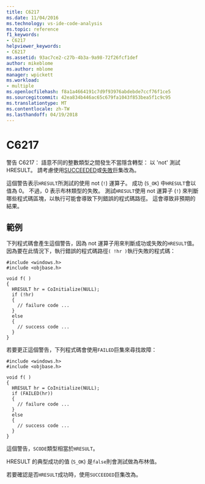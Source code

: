 ```yaml
---
title: C6217
ms.date: 11/04/2016
ms.technology: vs-ide-code-analysis
ms.topic: reference
f1_keywords:
- C6217
helpviewer_keywords:
- C6217
ms.assetid: 93ac7ce2-c27b-4b3a-9a98-72f26fcf1def
author: mikeblome
ms.author: mblome
manager: wpickett
ms.workload:
- multiple
ms.openlocfilehash: f8a1a4664191c7d9f93976abdebde7ccf76f1ce5
ms.sourcegitcommit: 42ea834b446ac65c679fa1043f853bea5f1c9c95
ms.translationtype: MT
ms.contentlocale: zh-TW
ms.lasthandoff: 04/19/2018
---
```

# <a name="c6217"></a>C6217
警告 C6217： 語意不同的整數類型之間發生不當隱含轉型： 以 'not' 測試 HRESULT。 請考慮使用[SUCCEEDED](http://go.microsoft.com/fwlink/?LinkId=92738)或[失敗](ms-help://MS.VSCC.2003/MS.MSDNQTR.2003FEB.1033/com/htm/error_899v.htm)巨集改為。

 這個警告表示`HRESULT`所測試的使用 not (`!`) 運算子。 成功 (`S_OK`) 中`HRESULT`會以值為 0。 不過，0 表示布林類型的失敗。 測試`HRESULT`使用 not 運算子 (`!`) 來判斷哪些程式碼區塊，以執行可能會導致下列錯誤的程式碼路徑。 這會導致非預期的結果。

## <a name="example"></a>範例
 下列程式碼會產生這個警告，因為 not 運算子用來判斷成功或失敗的`HRESULT`值。 因為要在此情況下，執行錯誤的程式碼路徑`( !hr )`執行失敗的程式碼：

```
#include <windows.h>
#include <objbase.h>

void f( )
{
  HRESULT hr = CoInitialize(NULL);
  if (!hr)
  {
    // failure code ...
  }
  else
  {
    // success code ...
  }
}
```

 若要更正這個警告，下列程式碼會使用`FAILED`巨集來尋找故障：

```
#include <windows.h>
#include <objbase.h>

void f( )
{
  HRESULT hr = CoInitialize(NULL);
  if (FAILED(hr))
  {
    // failure code ...
  }
  else
  {
    // success code ...
  }
}
```

 這個警告，`SCODE`類型相當於`HRESULT`。

 HRESULT 的典型成功的值 (`S_OK`) 是`false`則會測試做為布林值。

 若要確認是否`HRESULT`成功時，使用`SUCCEEDED`巨集改為。